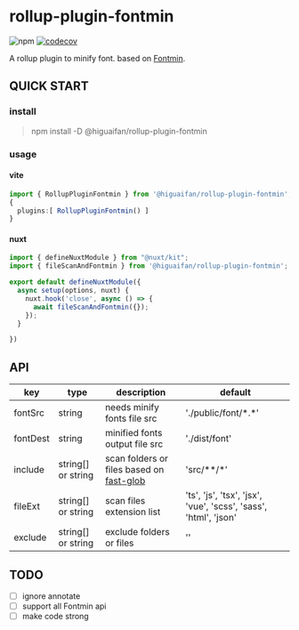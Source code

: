 # rollup-plugin-fontmin

![npm](https://img.shields.io/npm/v/@higuaifan/rollup-plugin-fontmin?color=%23c50315&style=flat-square)
[![codecov](https://codecov.io/gh/higuaifan/rollup-plugin-fontmin/branch/master/graph/badge.svg?token=41338I1T1D)](https://codecov.io/gh/higuaifan/rollup-plugin-fontmin)

A rollup plugin to minify font. based on [Fontmin](https://github.com/ecomfe/fontmin).

## QUICK START

### install

> npm install -D @higuaifan/rollup-plugin-fontmin

### usage

#### vite

```typescript
import { RollupPluginFontmin } from '@higuaifan/rollup-plugin-fontmin';
{
  plugins:[ RollupPluginFontmin() ]
}
```

#### nuxt 

```typescript
import { defineNuxtModule } from "@nuxt/kit";
import { fileScanAndFontmin } from '@higuaifan/rollup-plugin-fontmin';

export default defineNuxtModule({
  async setup(options, nuxt) {
    nuxt.hook('close', async () => {
      await fileScanAndFontmin({});
    });
  }

})

```

## API

| key      | type               | description                                                                     | default                                                         |
|----------|--------------------|---------------------------------------------------------------------------------|-----------------------------------------------------------------|
| fontSrc  | string             | needs minify fonts file src                                                     | './public/font/\*.*'                                            |
| fontDest | string             | minified fonts output file src                                                  | './dist/font'                                                   |
| include  | string[] or string | scan folders or files based on [fast-glob](https://github.com/mrmlnc/fast-glob) | 'src/**/*'                                                      |
| fileExt  | string[] or string | scan files extension list                                                       | 'ts', 'js', 'tsx', 'jsx', 'vue', 'scss', 'sass', 'html', 'json' |
| exclude  | string[] or string | exclude folders or files                                                        | ''                                                              |

## TODO

- [ ] ignore annotate
- [ ] support all Fontmin api
- [ ] make code strong

